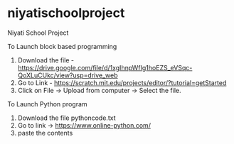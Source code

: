 # niyatischoolproject
Niyati School Project

To Launch block based programming
1. Download the file - https://drive.google.com/file/d/1xgIhnpWfIg1hoEZS_eVSqc-QoXLuCUkc/view?usp=drive_web
2. Go to Link - https://scratch.mit.edu/projects/editor/?tutorial=getStarted
3. Click on File -> Upload from computer -> Select the file.

To Launch Python program
1. Download the file pythoncode.txt
2. Go to link -> https://www.online-python.com/
3. paste the contents
